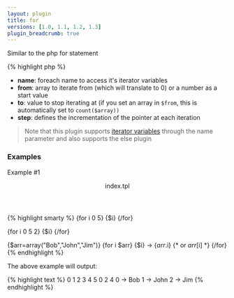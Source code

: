 ```yaml
---
layout: plugin
title: for
versions: [1.0, 1.1, 1.2, 1.3]
plugin_breadcrumb: true
---
```


Similar to the php for statement
<div class="code-box">
{% highlight php %}
<?php
for(string $name, mixed $from, [ int $to = null, [ int $step = 1, [ int $skip = 0 ]]])
{% endhighlight %}
</div>

* **name**: foreach name to access it's iterator variables
* **from**: array to iterate from (which will translate to 0) or a number as a start value
* **to**: value to stop iterating at (if you set an array in `$from`, this is automatically set to `count($array))`
* **step**: defines the incrementation of the pointer at each iteration

> Note that this plugin supports [iterator variables](/documentation/1.2.x/iterator-variables.html) through the name parameter and also supports the else plugin


### Examples
Example #1
<div class="code-box">
<header>index.tpl</header>
{% highlight smarty %}
{for i 0 5} {$i} {/for}
 
{for i 0 5 2} {$i} {/for}
 
{$arr=array("Bob","John","Jim")}
{for i $arr}
  {$i} -> {$arr.$i} {* or $arr[$i] *}
{/for}
{% endhighlight %}
</div>

The above example will output:
<div class="code-box">
{% highlight text %}
0  1  2  3  4  5 
0  2  4 
0 -> Bob
1 -> John
2 -> Jim
{% endhighlight %}
</div>
